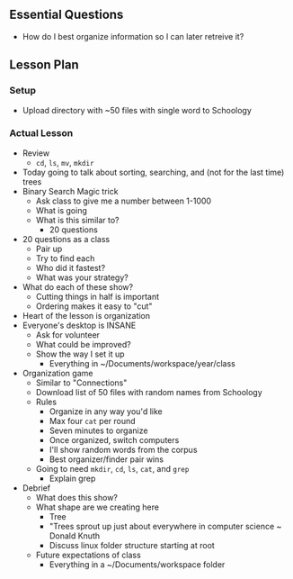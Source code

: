 ## Essential Questions

- How do I best organize information so I can later retreive it?

## Lesson Plan

### Setup

- Upload directory with ~50 files with single word to Schoology

### Actual Lesson

- Review
    - `cd`, `ls`, `mv`, `mkdir`
- Today going to talk about sorting, searching, and (not for the last time) trees
- Binary Search Magic trick
    - Ask class to give me a number between 1-1000
    - What is going
    - What is this similar to?
        - 20 questions
- 20 questions as a class
    - Pair up
    - Try to find each
    - Who did it fastest?
    - What was your strategy?
- What do each of these show?
    - Cutting things in half is important
    - Ordering makes it easy to "cut"
- Heart of the lesson is organization
- Everyone's desktop is INSANE
    - Ask for volunteer
    - What could be improved?
    - Show the way I set it up
        - Everything in ~/Documents/workspace/year/class
- Organization game
    - Similar to "Connections"
    - Download list of 50 files with random names from Schoology
    - Rules
        - Organize in any way you'd like
        - Max four `cat` per round
        - Seven minutes to organize
        - Once organized, switch computers
        - I'll show random words from the corpus
        - Best organizer/finder pair wins
    - Going to need `mkdir`, `cd`, `ls`, `cat`, and `grep`
        - Explain grep
- Debrief
    - What does this show?
    - What shape are we creating here
        - Tree
        - "Trees sprout up just about everywhere in computer science ~ Donald Knuth
        - Discuss linux folder structure starting at root
    - Future expectations of class
        - Everything in a ~/Documents/workspace folder

